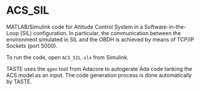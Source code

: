 # ACS_SIL

MATLAB/Simulink code for Attitude Control System in a Software-in-the-Loop (SIL) configuration.
In particular, the communication between the environment simulated in SIL and the OBDH
is achieved by means of TCP/IP Sockets (port 5000).

To run the code, open `ACS_SIL.slx` from Simulink.

TASTE uses the `qgen` tool from Adacore to autogerate Ada code tanking the ACS model as an input.
The code generation process is done automatically by TASTE.
